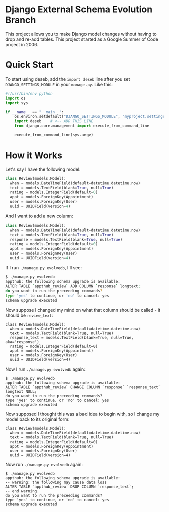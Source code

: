 Django External Schema Evolution Branch
=======================================

This project allows you to make Django model changes without having to
drop and re-add tables.  This project started as a Google Summer
of Code project in 2006.

Quick Start
===========
To start using deseb, add the `import deseb` line after you set `DJANGO_SETTINGS_MODULE`
in your `manage.py`.  Like this:

```python
#!/usr/bin/env python
import os
import sys

if __name__ == "__main__":
    os.environ.setdefault("DJANGO_SETTINGS_MODULE", "myproject.settings")
    import deseb    # <-- ADD THIS LINE
    from django.core.management import execute_from_command_line

    execute_from_command_line(sys.argv)
```


How it Works
============
Let's say I have the following model:

```python
class Review(models.Model):
  when = models.DateTimeField(default=datetime.datetime.now)
  text = models.TextField(blank=True, null=True)
  rating = models.IntegerField(default=0)
  appt = models.ForeignKey(Appointment)
  user = models.ForeignKey(User)
  uuid = UUIDField(version=4)
```

And I want to add a new column:

```python
class Review(models.Model):
  when = models.DateTimeField(default=datetime.datetime.now)
  text = models.TextField(blank=True, null=True)
  response = models.TextField(blank=True, null=True)
  rating = models.IntegerField(default=0)
  appt = models.ForeignKey(Appointment)
  user = models.ForeignKey(User)
  uuid = UUIDField(version=4)
```

If I run `./manage.py evolvedb`, I'll see:

```bash
$ ./manage.py evolvedb
appthub: the following schema upgrade is available:
ALTER TABLE `appthub_review` ADD COLUMN `response` longtext;
do you want to run the preceeding commands?
type 'yes' to continue, or 'no' to cancel: yes
schema upgrade executed
```

Now suppose I changed my mind on what that column should be called - it should be `review_text`:

```
class Review(models.Model):
  when = models.DateTimeField(default=datetime.datetime.now)
  text = models.TextField(blank=True, null=True)
  response_text = models.TextField(blank=True, null=True, aka='response')
  rating = models.IntegerField(default=0)
  appt = models.ForeignKey(Appointment)
  user = models.ForeignKey(User)
  uuid = UUIDField(version=4)
```

Now I run `./manage.py evolvedb` again:

```
$ ./manage.py evolvedb
appthub: the following schema upgrade is available:
ALTER TABLE `appthub_review` CHANGE COLUMN `response` `response_text` longtext NULL;
do you want to run the preceeding commands?
type 'yes' to continue, or 'no' to cancel: yes
schema upgrade executed
```

Now supposed I thought this was a bad idea to begin with, so I change my model back to its original form:

```
class Review(models.Model):
  when = models.DateTimeField(default=datetime.datetime.now)
  text = models.TextField(blank=True, null=True)
  rating = models.IntegerField(default=0)
  appt = models.ForeignKey(Appointment)
  user = models.ForeignKey(User)
  uuid = UUIDField(version=4)
```

Now run `./manage.py evolvedb` again:

```
$ ./manage.py evolvedb
appthub: the following schema upgrade is available:
-- warning: the following may cause data loss
ALTER TABLE `appthub_review` DROP COLUMN `response_text`;
-- end warning
do you want to run the preceeding commands?
type 'yes' to continue, or 'no' to cancel: yes
schema upgrade executed
```


